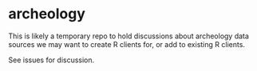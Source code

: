 archeology
=========

This is likely a temporary repo to hold discussions about archeology data sources we may want to create R clients
for, or add to existing R clients. 

See issues for discussion.
